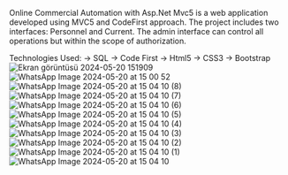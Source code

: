 Online Commercial Automation with Asp.Net Mvc5 is a web application developed using MVC5 and CodeFirst approach. The project includes two interfaces: Personnel and Current. The admin interface can control all operations but within the scope of authorization.

Technologies Used:
-> SQL
-> Code First
-> Html5
-> CSS3
-> Bootstrap
![Ekran görüntüsü 2024-05-20 151909](https://github.com/smyy325/COMMERCIAL-AUTOMATION-PROJECT/assets/135053124/13aa51db-d786-4278-8896-f240c96934c7)
![WhatsApp Image 2024-05-20 at 15 00 52](https://github.com/smyy325/COMMERCIAL-AUTOMATION-PROJECT/assets/135053124/cb8f03fa-f3c7-4b1f-9ae5-51ab3987db0c)
![WhatsApp Image 2024-05-20 at 15 04 10 (8)](https://github.com/smyy325/COMMERCIAL-AUTOMATION-PROJECT/assets/135053124/a281cb56-8ce0-446e-b701-70d691d55cc7)
![WhatsApp Image 2024-05-20 at 15 04 10 (7)](https://github.com/smyy325/COMMERCIAL-AUTOMATION-PROJECT/assets/135053124/46460192-8a0c-4833-925c-03dac7f882b3)
![WhatsApp Image 2024-05-20 at 15 04 10 (6)](https://github.com/smyy325/COMMERCIAL-AUTOMATION-PROJECT/assets/135053124/16dafc03-4387-495f-98fb-7cfc42288913)
![WhatsApp Image 2024-05-20 at 15 04 10 (5)](https://github.com/smyy325/COMMERCIAL-AUTOMATION-PROJECT/assets/135053124/60e9dbe9-d828-4944-8a67-b72596be4795)
![WhatsApp Image 2024-05-20 at 15 04 10 (4)](https://github.com/smyy325/COMMERCIAL-AUTOMATION-PROJECT/assets/135053124/a34c48cd-65b8-47a3-9ebe-d97d450036c7)
![WhatsApp Image 2024-05-20 at 15 04 10 (3)](https://github.com/smyy325/COMMERCIAL-AUTOMATION-PROJECT/assets/135053124/1b66bbf9-66d2-4462-931a-7dc6606d4d63)
![WhatsApp Image 2024-05-20 at 15 04 10 (2)](https://github.com/smyy325/COMMERCIAL-AUTOMATION-PROJECT/assets/135053124/c479cfca-e9b7-4a25-ad71-7c6af94ba5b0)
![WhatsApp Image 2024-05-20 at 15 04 10 (1)](https://github.com/smyy325/COMMERCIAL-AUTOMATION-PROJECT/assets/135053124/cc20615e-f313-41c7-964c-ba947179b1f8)
![WhatsApp Image 2024-05-20 at 15 04 10](https://github.com/smyy325/COMMERCIAL-AUTOMATION-PROJECT/assets/135053124/cb8a0290-ced9-42e8-b7cd-eff6755e19cd)
